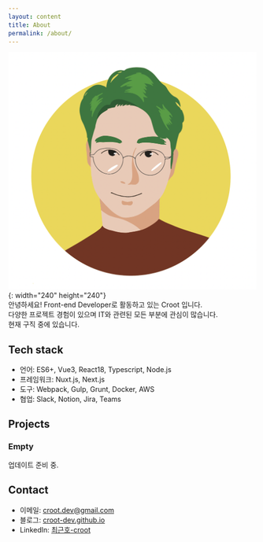 ```yaml
---
layout: content
title: About
permalink: /about/
---
```



![croot caricature](/assets/img/mmt-hardy.png){: width="240" height="240"}
<br />
안녕하세요! Front-end Developer로 활동하고 있는 Croot 입니다.  
다양한 프로젝트 경험이 있으며 IT와 관련된 모든 부분에 관심이 많습니다.  
현재 구직 중에 있습니다.  

## Tech stack

- 언어: ES6+, Vue3, React18, Typescript, Node.js
- 프레임워크: Nuxt.js, Next.js
- 도구: Webpack, Gulp, Grunt, Docker, AWS
- 협업: Slack, Notion, Jira, Teams

## Projects

### Empty
 업데이트 준비 중.

## Contact

- 이메일: [croot.dev@gmail.com](mailto:croot.dev@gmail.com)
- 블로그: [croot-dev.github.io](https://croot-dev.github.io)
- LinkedIn: [최근호-croot](www.linkedin.com/in/최근호-croot)

